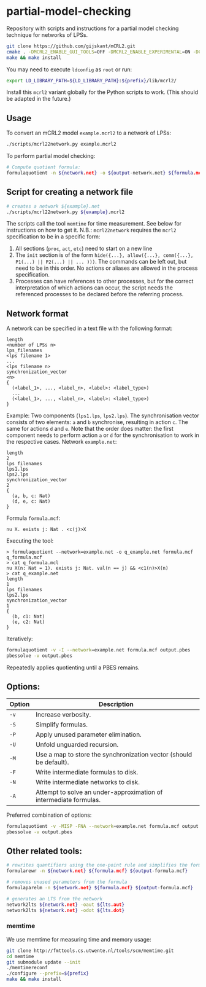 # partial-model-checking

Repository with scripts and instructions for a partial model checking technique for networks of LPSs.

```bash
git clone https://github.com/gijskant/mCRL2.git
cmake . -DMCRL2_ENABLE_GUI_TOOLS=OFF -DMCRL2_ENABLE_EXPERIMENTAL=ON -DCMAKE_INSTALL_PREFIX=${prefix}
make && make install
```
You may need to execute `ldconfig` as `root` or run:
```bash
export LD_LIBRARY_PATH=${LD_LIBRARY_PATH}:${prefix}/lib/mcrl2/
```
Install this `mcrl2` variant globally for the Python scripts to work. (This should be adapted in the future.)


## Usage
To convert an mCRL2 model `example.mcrl2` to a network of LPSs:
```bash
./scripts/mcrl22network.py example.mcrl2
```

To perform partial model checking:
```bash
# Compute quotient formula:
formulaquotient -n ${network.net} -o ${output-network.net} ${formula.mcf} ${output-formula.pbes}
```

## Script for creating a network file
```bash
# creates a network ${example}.net
./scripts/mcrl22network.py ${example}.mcrl2
```
The scripts call the tool `memtime` for time measurement. See below for instructions on how to get it. N.B.: `mcrl22network` requires the `mcrl2` specification to be in a specific form:

1. All sections (`proc`, `act`, `etc`) need to start on a new line
2. The `init` section is of the form `hide({...}, allow({...}, comm({...}, P1(...) || P2(...) || ... )))`. The commands can be left out, but need to be in this order. No actions or aliases are allowed in the process specification.
3. Processes can have references to other processes, but for the correct interpretation of which actions can occur,
   the script needs the referenced processes to be declared before the referring process.

## Network format
A network can be specified in a text file with the following format:
```
length
<number of LPSs n>
lps_filenames
<lps filename 1>
...
<lps filename n>
synchronization_vector
<n>
{
  (<label_1>, ..., <label_n>, <label>: <label_type>)
  ...
  (<label_1>, ..., <label_n>, <label>: <label_type>)
}
```
Example: Two components (`lps1.lps`, `lps2.lps`). 
The synchronisation vector consists of two elements: `a` and `b` synchronise, 
resulting in action `c`. The same for actions `d` and `e`. 
Note that the order does matter: the first component needs to perform action `a` or `d` 
for the synchronisation to work in the respective cases.
Network `example.net`:
```
length
2
lps_filenames
lps1.lps
lps2.lps
synchronization_vector
2
{
  (a, b, c: Nat)
  (d, e, c: Nat)
}
```
Formula `formula.mcf`:
```
nu X. exists j: Nat . <c(j)>X
```
Executing the tool:
```
> formulaquotient --network=example.net -o q_example.net formula.mcf q_formula.mcf
> cat q_formula.mcl
nu X(n: Nat = 1). exists j: Nat. val(n == j) && <c1(n)>X(n)
> cat q_example.net
length
1
lps_filenames
lps2.lps
synchronization_vector
1
{
  (b, c1: Nat)
  (e, c2: Nat)
}
```
Iteratively:
```bash
formulaquotient -v -I --network=example.net formula.mcf output.pbes
pbessolve -v output.pbes
```
Repeatedly applies quotienting until a PBES remains. 

## Options:
Option | Description
--- | ---
`-v` | Increase verbosity.
`-S` | Simplify formulas.
`-P` | Apply unused parameter elimination.
`-U` | Unfold unguarded recursion.
`-M` | Use a map to store the synchronization vector (should be default).
`-F` | Write intermediate formulas to disk.
`-N` | Write intermediate networks to disk.
`-A` | Attempt to solve an under-approximation of intermediate formulas.

Preferred combination of options:
```bash
formulaquotient -v -MISP -FNA --network=example.net formula.mcf output.pbes
pbessolve -v output.pbes
```

## Other related tools:
```bash
# rewrites quantifiers using the one-point rule and simplifies the formula
formularewr -n ${network.net} ${formula.mcf} ${output-formula.mcf}

# removes unused parameters from the formula
formulaparelm -n ${network.net} ${formula.mcf} ${output-formula.mcf}

# generates an LTS from the network
network2lts ${network.net} -oaut ${lts.aut}
network2lts ${network.net} -odot ${lts.dot}
```
### memtime
We use memtime for measuring time and memory usage:
```bash
git clone http://fmttools.cs.utwente.nl/tools/scm/memtime.git
cd memtime
git submodule update --init
./memtimereconf
./configure --prefix=${prefix}
make && make install
```
